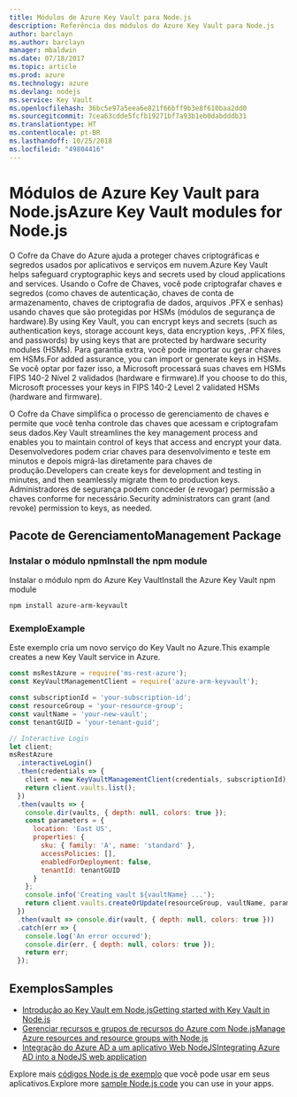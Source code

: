 ```yaml
---
title: Módulos de Azure Key Vault para Node.js
description: Referência dos módulos do Azure Key Vault para Node.js
author: barclayn
ms.author: barclayn
manager: mbaldwin
ms.date: 07/18/2017
ms.topic: article
ms.prod: azure
ms.technology: azure
ms.devlang: nodejs
ms.service: Key Vault
ms.openlocfilehash: 36bc5e97a5eea6e821f66bff9b3e8f610baa2dd0
ms.sourcegitcommit: 7cea63cdde5fcfb19271bf7a93b1eb0dabdddb31
ms.translationtype: HT
ms.contentlocale: pt-BR
ms.lasthandoff: 10/25/2018
ms.locfileid: "49804416"
---
```

# <a name="azure-key-vault-modules-for-nodejs"></a><span data-ttu-id="f9f88-103">Módulos de Azure Key Vault para Node.js</span><span class="sxs-lookup"><span data-stu-id="f9f88-103">Azure Key Vault modules for Node.js</span></span>

<span data-ttu-id="f9f88-104">O Cofre da Chave do Azure ajuda a proteger chaves criptográficas e segredos usados por aplicativos e serviços em nuvem.</span><span class="sxs-lookup"><span data-stu-id="f9f88-104">Azure Key Vault helps safeguard cryptographic keys and secrets used by cloud applications and services.</span></span> <span data-ttu-id="f9f88-105">Usando o Cofre de Chaves, você pode criptografar chaves e segredos (como chaves de autenticação, chaves de conta de armazenamento, chaves de criptografia de dados, arquivos .PFX e senhas) usando chaves que são protegidas por HSMs (módulos de segurança de hardware).</span><span class="sxs-lookup"><span data-stu-id="f9f88-105">By using Key Vault, you can encrypt keys and secrets (such as authentication keys, storage account keys, data encryption keys, .PFX files, and passwords) by using keys that are protected by hardware security modules (HSMs).</span></span> <span data-ttu-id="f9f88-106">Para garantia extra, você pode importar ou gerar chaves em HSMs.</span><span class="sxs-lookup"><span data-stu-id="f9f88-106">For added assurance, you can import or generate keys in HSMs.</span></span> <span data-ttu-id="f9f88-107">Se você optar por fazer isso, a Microsoft processará suas chaves em HSMs FIPS 140-2 Nível 2 validados (hardware e firmware).</span><span class="sxs-lookup"><span data-stu-id="f9f88-107">If you choose to do this, Microsoft processes your keys in FIPS 140-2 Level 2 validated HSMs (hardware and firmware).</span></span>

<span data-ttu-id="f9f88-108">O Cofre da Chave simplifica o processo de gerenciamento de chaves e permite que você tenha controle das chaves que acessam e criptografam seus dados.</span><span class="sxs-lookup"><span data-stu-id="f9f88-108">Key Vault streamlines the key management process and enables you to maintain control of keys that access and encrypt your data.</span></span> <span data-ttu-id="f9f88-109">Desenvolvedores podem criar chaves para desenvolvimento e teste em minutos e depois migrá-las diretamente para chaves de produção.</span><span class="sxs-lookup"><span data-stu-id="f9f88-109">Developers can create keys for development and testing in minutes, and then seamlessly migrate them to production keys.</span></span> <span data-ttu-id="f9f88-110">Administradores de segurança podem conceder (e revogar) permissão a chaves conforme for necessário.</span><span class="sxs-lookup"><span data-stu-id="f9f88-110">Security administrators can grant (and revoke) permission to keys, as needed.</span></span>

## <a name="management-package"></a><span data-ttu-id="f9f88-111">Pacote de Gerenciamento</span><span class="sxs-lookup"><span data-stu-id="f9f88-111">Management Package</span></span>

### <a name="install-the-npm-module"></a><span data-ttu-id="f9f88-112">Instalar o módulo npm</span><span class="sxs-lookup"><span data-stu-id="f9f88-112">Install the npm module</span></span> 

<span data-ttu-id="f9f88-113">Instalar o módulo npm do Azure Key Vault</span><span class="sxs-lookup"><span data-stu-id="f9f88-113">Install the Azure Key Vault npm module</span></span>

```bash
npm install azure-arm-keyvault
```

### <a name="example"></a><span data-ttu-id="f9f88-114">Exemplo</span><span class="sxs-lookup"><span data-stu-id="f9f88-114">Example</span></span>

<span data-ttu-id="f9f88-115">Este exemplo cria um novo serviço do Key Vault no Azure.</span><span class="sxs-lookup"><span data-stu-id="f9f88-115">This example creates a new Key Vault service in Azure.</span></span>

```javascript
const msRestAzure = require('ms-rest-azure');
const KeyVaultManagementClient = require('azure-arm-keyvault');

const subscriptionId = 'your-subscription-id';
const resourceGroup = 'your-resource-group';
const vaultName = 'your-new-vault';
const tenantGUID = 'your-tenant-guid';

// Interactive Login
let client;
msRestAzure
  .interactiveLogin()
  .then(credentials => {
    client = new KeyVaultManagementClient(credentials, subscriptionId);
    return client.vaults.list();
  })
  .then(vaults => {
    console.dir(vaults, { depth: null, colors: true });
    const parameters = {
      location: 'East US',
      properties: {
        sku: { family: 'A', name: 'standard' },
        accessPolicies: [],
        enabledForDeployment: false,
        tenantId: tenantGUID
      }
    };
    console.info('Creating vault ${vaultName} ...');
    return client.vaults.createOrUpdate(resourceGroup, vaultName, parameters);
  })
  .then(vault => console.dir(vault, { depth: null, colors: true }))
  .catch(err => {
    console.log('An error occured');
    console.dir(err, { depth: null, colors: true });
    return err;
  });
```

## <a name="samples"></a><span data-ttu-id="f9f88-116">Exemplos</span><span class="sxs-lookup"><span data-stu-id="f9f88-116">Samples</span></span>

- [<span data-ttu-id="f9f88-117">Introdução ao Key Vault em Node.js</span><span class="sxs-lookup"><span data-stu-id="f9f88-117">Getting started with Key Vault in Node.js</span></span>](https://azure.microsoft.com/resources/samples/key-vault-node-getting-started/)
- [<span data-ttu-id="f9f88-118">Gerenciar recursos e grupos de recursos do Azure com Node.js</span><span class="sxs-lookup"><span data-stu-id="f9f88-118">Manage Azure resources and resource groups with Node.js</span></span>](https://azure.microsoft.com/resources/samples/resource-manager-node-resources-and-groups/) 
- [<span data-ttu-id="f9f88-119">Integração do Azure AD a um aplicativo Web NodeJS</span><span class="sxs-lookup"><span data-stu-id="f9f88-119">Integrating Azure AD into a NodeJS web application</span></span>](https://azure.microsoft.com/resources/samples/active-directory-node-webapp-openidconnect/) 

<span data-ttu-id="f9f88-120">Explore mais [códigos Node.js de exemplo](https://azure.microsoft.com/resources/samples/?platform=nodejs) que você pode usar em seus aplicativos.</span><span class="sxs-lookup"><span data-stu-id="f9f88-120">Explore more [sample Node.js code](https://azure.microsoft.com/resources/samples/?platform=nodejs) you can use in your apps.</span></span>
